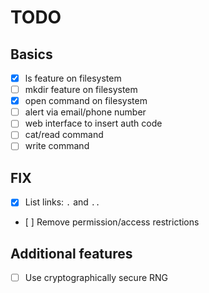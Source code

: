# TODO
## Basics
- [x] ls feature on filesystem
- [ ] mkdir feature on filesystem
- [x] open command on filesystem
- [ ] alert via email/phone number
- [ ] web interface to insert auth code
- [ ] cat/read command
- [ ] write command

## FIX
- [x] List links: `.` and `..`
- [ ] Remove permission/access restrictions

## Additional features
- [ ] Use cryptographically secure RNG
